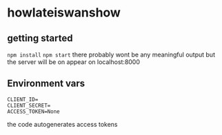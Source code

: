 # howlateiswanshow

## getting started

`npm install`
`npm start`
there probably wont be any meaningful output but the server will be on appear on localhost:8000

## Environment vars
```
CLIENT_ID=
CLIENT_SECRET=
ACCESS_TOKEN=None
```
the code autogenerates access tokens


